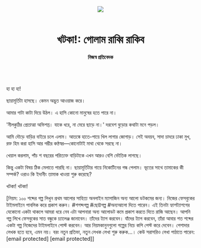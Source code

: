 <div align=center>
<img src=https://images.prothomalo.com/prothomalo-bangla/2021-01/1d75151c-eff9-4e9f-ac28-aebc4618d00f/palo_bangla_og.png />
<br><br>
<h1>খটকা!: গোলাম রাব্বি রাকিব</h1>
<h4>নিজস্ব প্রতিবেদক</h4>
<br><br>
</div>

হা হা হা!

ছায়ামূর্তিটা হাসছে। কেমন অদ্ভুত আওয়াজ করে।

আমার গাটা কাটা দিয়ে উঠল। এ হাসি কোনো মানুষের হতে পারে না।

'নীলকুঠির প্রেতাত্মা অভিশপ্ত। যাকে ধরে, না মেরে ছাড়ে না।' দরবেশ বুড়োর কথাটা মনে পড়ল।

আমি দৌড়ে বাড়ির বাইরে চলে এলাম। আতঙ্কে হাতে-পায়ে খিল লাগার জোগাড়। সেই অবয়ব, সাদা চাদরে ঢাকা মুখ, রক্ত হিম করা হাসি আর গম্ভীর কণ্ঠস্বর—কোনোটাই মাথা থেকে সরছে না।

খেয়াল করলাম, পাঁচ শ বছরের পরিত্যক্ত বাড়িটাকে এখন আরও বেশি ভৌতিক লাগছে।

কিন্তু একটা বিষয় ঠিক মেলাতে পারছি না। ছায়ামূর্তিটার গায়ে নিকোটিনের গন্ধ পেলাম। ভূতের সাথে তামাকের কী সম্পর্ক? ওরাও কি ইদানীং তামাক খাওয়া শুরু করেছে?

খটকা! খটকা!

[নিয়ম: ১০০ শব্দের গল্প লিখুন প্রথম আলোর সাহিত্য অনলাইন ম্যাগাজিন অন্য আলো ডটকমের জন্য। নিজের ফেসবুকের টাইমলাইনে পাবলিক করে প্রকাশ করুন। #শশব্দগল্প #ছোট্টগল্প #অন্যআলো দিতে পারেন। এই তিনটা হ্যাশট্যাশগের যেকোনো একটা থাকলে আমরা ধরে নেব এটা আপনারা অন্য আলোডট কমে প্রকাশ করতে দিতে রাজি আছেন। আপনি গল্প লিখে ফেসবুকের সাত বন্ধুকে চ্যালেঞ্জ জানাবেন। তাঁদের ট্যাগ করবেন। যাঁদের ট্যাগ করবেন, তাঁরা আবার শত শব্দের একটা গল্প নিজেদের টাইমলাইনে পোস্ট করবেন। আর নিয়মকানুনগুলো গল্পের নিচে কপি পেস্ট করে দেবেন। পেশাদার লেখক হতে হবে, এমন নয়। বরং নতুন প্রতিভা, নতুন লেখক লেখা শুরু করুক...। কেউ সরাসরিও লেখা পাঠাতে পারেন: [email protected] [email protected]]
